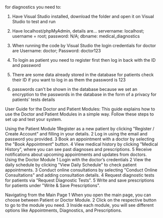 for diagnostics you need to: 

1. Have Visual Studio installed, download the folder and open it on Visual Studio to test and run

2. Have localhost/phpMyAdmin, details are... servername: localhost; username = root; password: N/A; dbname: medical_diagnostics

3. When running the code by Visual Studio the login credentials for doctor are Username: doctor; Password: doctor123 

4. To login as patient you need to register first then log in back with the ID and password 

5. There are some data already stored in the database for patients check their ID if you want to log in as them the password is 123 

6. passwords can't be shown in the database because we set an encryption to the passwords in the database in the form of a privacy for patients' tests details

User Guide for the Doctor and Patient Modules:
This guide explains how to use the Doctor and Patient Modules in a simple way. Follow these steps to set up and test your system.



Using the Patient Module
1Register as a new patient by clicking "Register / Create Account" and filling in your details.
2 Log in using the email and password you provided.
3 Book an appointment with a doctor by selecting the "Book Appointment" button.
4 View medical history by clicking "Medical History", where you can see past diagnoses and prescriptions.
5 Receive notifications about upcoming appointments and updates from doctors.
 Using the Doctor Module
1 Login with the doctor’s credentials
2 View the daily schedule by clicking "View Daily Schedule" to check patient appointments.
3 Conduct online consultations by selecting "Conduct Online Consultations" and adding consultation details.
4 Request diagnostic tests for patients via "Request Diagnostic Tests".
5 Write and save prescriptions for patients under "Write & Save Prescriptions".

Navigating from the Main Page
1 When you open the main page, you can choose between Patient or Doctor Module.
2 Click on the respective button to go to the module you need.
3 Inside each module, you will see different options like Appointments, Diagnostics, and Prescriptions.
